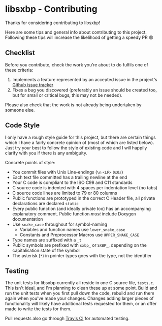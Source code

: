 # libsxbp - Contributing

Thanks for considering contributing to libsxbp!

Here are some tips and general info about contributing to this project. Following these tips will increase the likelihood of getting a speedy PR :smile:

## Checklist

Before you contribute, check the work you're about to do fulfils one of these criteria:

1. Implements a feature represented by an accepted issue in the project's [Github issue tracker](https://github.com/saxbophone/libsxbp/issues)
2. Fixes a bug you discovered (preferably an issue should be created too, but for small or critical bugs, this may not be needed).

Please also check that the work is not already being undertaken by someone else.

## Code Style

I only have a rough style guide for this project, but there are certain things which I have a fairly concrete opinion of (most of which are listed below). Just try your best to follow the style of existing code and I will happily clarify with you if there is any ambiguity.

Concrete points of style:

- You commit files with Unix Line-endings (`\n` `<LF>` `0x0a`)
- Each text file committed has a trailing newline at the end
- Your C code is compliant to the ISO C99 and C11 standards
- C source code is indented with 4 spaces per indentation level (no tabs)
- C source code lines are limited to 79 or 80 columns
- Public functions are prototyped in the correct C Header file, all private declarations are declared `static`
- Every public function (and ideally private too) has an accompanying explanatory comment. Public function _must_ include Doxygen documentation
- Use `snake_case` throughout for symbol-naming
  - Variables and function names use `lower_snake_case`
  - Constants and Preprocessor Macros use `UPPER_SNAKE_CASE`
- Type names are suffixed with a `_t`
- Public symbols are prefixed with `sxbp_` or `SXBP_`, depending on the capitalisation state of the symbol
- The asterisk (`*`) in pointer types goes with the type, not the identifier

## Testing

The unit tests for libsxbp currently all reside in one C source file, `tests.c`. This isn't ideal, and I'm planning to clean these up at some point. Build and run the unit tests when you first pull down the code, rebuild and run them again when you've made your changes. Changes adding larger pieces of functionality will likely have additional tests requested for them, or an offer made to write the tests for them.

Pull requests also go through [Travis CI](https://travis-ci.org/) for automated testing.
